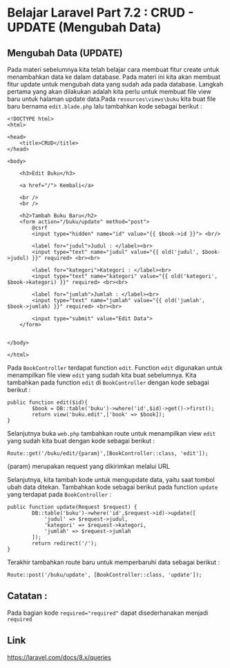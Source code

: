 # Belajar Laravel Part 7.2 : CRUD - UPDATE (Mengubah Data)

## Mengubah Data (UPDATE)
Pada materi sebelumnya kita telah belajar cara membuat fitur create untuk menambahkan data ke dalam database. Pada materi ini kita akan membuat fitur update untuk mengubah data yang sudah ada pada database. Langkah pertama yang akan dilakukan adalah kita perlu untuk membuat file view baru untuk halaman update data.Pada `resources\views\buku` kita buat file baru bernama `edit.blade.php` lalu tambahkan kode sebagai berikut :
```
<!DOCTYPE html>
<html>

<head>
    <title>CRUD</title>
</head>

<body>

    <h3>Edit Buku</h3>

    <a href="/"> Kembali</a>

    <br />
    <br />

    <h2>Tambah Buku Baru</h2>
    <form action="/buku/update" method="post">
        @csrf
        <input type="hidden" name="id" value="{{ $book->id }}"> <br/>
        
        <label for="judul">Judul : </label><br>
        <input type="text" name="judul" value="{{ old('judul', $book->judul) }}" required> <br><br>

        <label for="kategori">Kategori : </label><br>
        <input type="text" name="kategori" value="{{ old('kategori', $book->kategori) }}" required> <br><br>

        <label for="jumlah">Jumlah : </label><br>
        <input type="text" name="jumlah" value="{{ old('jumlah', $book->jumlah) }}" required> <br><br>

        <input type="submit" value="Edit Data">
    </form>


</body>

</html>
```

Pada `BookController` terdapat function `edit`. Function `edit` digunakan untuk menampilkan file view `edit` yang sudah kita buat sebelumnya. Kita tambahkan pada function `edit` di `BookController` dengan kode sebagai berikut :
```
public function edit($id){
        $book = DB::table('buku')->where('id',$id)->get()->first();
        return view('buku.edit',['book' => $book]);
}
```

Selanjutnya buka `web.php` tambahkan route untuk menampilkan view `edit` yang sudah kita buat dengan kode sebagai berikut :
```
Route::get('/buku/edit/{param}',[BookController::class, 'edit']);
```
{param} merupakan request yang dikirimkan melalui URL


Selanjutnya, kita tambah kode untuk mengupdate data, yaitu saat tombol ubah data ditekan. Tambahkan kode sebagai berikut pada function `update` yang terdapat pada `BookController` :
```
public function update(Request $request) {
        DB::table('buku')->where('id',$request->id)->update([
            'judul' => $request->judul,
            'kategori' => $request->kategori,
            'jumlah' => $request->jumlah
        ]);
        return redirect('/');
}
```

Terakhir tambahkan route baru untuk memperbaruhi data sebagai berikut :
```
Route::post('/buku/update', [BookController::class, 'update']);
```

## Catatan :
Pada bagian kode `required="required"` dapat disederhanakan menjadi `required`

## Link
https://laravel.com/docs/8.x/queries